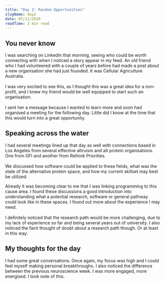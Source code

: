```yaml
---
title: "Day 2: Random Opportunities"
slugName: day2
date: 07/11/2020
readTime: 3 min read
---
```

## You never know

I was searching on LinkedIn that morning, seeing who could be worth connecting with when I noticed a story appear in my feed. An old friend who I had volunteered with a couple of years before had made a post about a new organisation she had just founded. It was Cellular Agriculture Australia.\
\
I was very excited to see this, as I thought this was a great idea for a non-profit, and I knew my friend would be well equipped to start such an organisation.\
\
I sent her a message because I wanted to learn more and soon had organised a meeting for the following day. Little did I know at the time that this would turn into a great opportunity.

## Speaking across the water

I had several meetings lined up that day as well with connections based in Los Angeles from several effective altruism and alt protein organisations. One from GFI and another from Rethink Priorities.\
\
We discussed how software could be applied to these fields, what was the state of the alternative protein space, and how my current skillset may best be utilized.  

Already it was becoming clear to me that I was linking programming to this cause area. I found these discussions a good introduction into understanding what a potential research, software or general pathway could look like in these spaces. I found out more about the experience I may need. \
\
I definitely noticed that the research path would be more challenging, due to my lack of experience so far and being several years out of university. I also noticed the faint thought of doubt about a research path though. Or at least in this way.



## My thoughts for the day

I had some great conversations. Once again, my focus was high and I could feel myself making personal breakthroughs. I also noticed the difference between the previous neuroscience week. I was more engaged, more energised.  I took note of this.